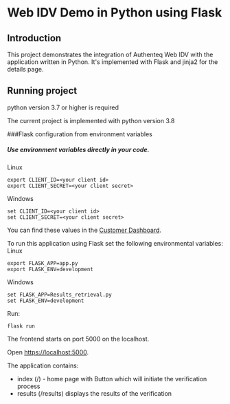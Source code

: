 
# Web IDV Demo in Python using Flask

## Introduction

This project demonstrates the integration of Authenteq Web IDV with the application written in Python.
It's implemented with Flask and jinja2 for the details page. 


## Running project
python version 3.7 or higher is required


The current project is implemented with python version 3.8

###Flask configuration from environment variables
##### Use environment variables directly in your code.

Linux
```
export CLIENT_ID=<your client id>
export CLIENT_SECRET=<your client secret>
```
Windows
```
set CLIENT_ID=<your client id>
set CLIENT_SECRET=<your client secret>
```

You can find these values in the [Customer Dashboard](https://customer-dashboard.app.authenteq.com/customer/api-keys).

To run this application using Flask set the following environmental variables:
Linux
```
export FLASK_APP=app.py 
export FLASK_ENV=development
```

Windows
```
set FLASK_APP=Results_retrieval.py 
set FLASK_ENV=development
```

Run:
```
flask run
```


The frontend starts on port 5000 on the localhost.

Open [https://localhost:5000](https://localhost:5000).

The application contains:
* index  (/) - home page with Button which will initiate the verification process
* results (/results) displays the results of the verification




